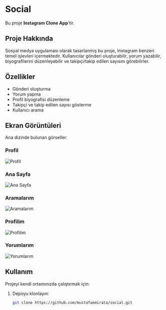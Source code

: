# Social

Bu proje **Instagram Clone App**'tir.

## Proje Hakkında

Sosyal medya uygulaması olarak tasarlanmış bu proje, Instagram benzeri temel işlevleri içermektedir. Kullanıcılar gönderi oluşturabilir, yorum yazabilir, biyografilerini düzenleyebilir ve takipçi/takip edilen sayısını görebilirler.

## Özellikler

- Gönderi oluşturma
- Yorum yapma
- Profil biyografisi düzenleme
- Takipçi ve takip edilen sayısı gösterme
- Kullanıcı arama

## Ekran Görüntüleri

Ana dizinde bulunan görseller:

### Profil
![Profil](profil1.png)

### Ana Sayfa
![Ana Sayfa](anasayfa.png)

### Aramalarım
![Aramalarım](aramalarım.png)

### Profilim
![Profilim](profilim.png)

### Yorumlarım
![Yorumlarım](yorumlarım.png)

## Kullanım

Projeyi kendi ortamınızda çalıştırmak için:

1. Depoyu klonlayın:
   ```bash
   git clone https://github.com/mustafaemirata/social.git
